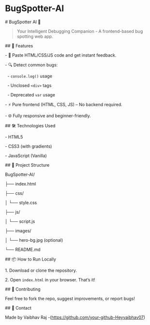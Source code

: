 # BugSpotter-AI
\# BugSpotter AI 🐞



> Your Intelligent Debugging Companion - A frontend-based bug spotting web app.



\## 🚀 Features



\- 📝 Paste HTML/CSS/JS code and get instant feedback.

\- 🔍 Detect common bugs:

&nbsp; - `console.log()` usage

&nbsp; - Unclosed `<div>` tags

&nbsp; - Deprecated `var` usage

\- ⚡ Pure frontend (HTML, CSS, JS) – No backend required.

\- 🌐 Fully responsive and beginner-friendly.



\## 🛠 Technologies Used



\- HTML5

\- CSS3 (with gradients)

\- JavaScript (Vanilla)



\## 📂 Project Structure



BugSpotter-AI/

├── index.html

├── css/

│ └── style.css

├── js/

│ └── script.js

├── images/

│ └── hero-bg.jpg (optional)

└── README.md



\## 📦 How to Run Locally



1\. Download or clone the repository.

2\. Open `index.html` in your browser. That’s it!



\## 🤝 Contributing



Feel free to fork the repo, suggest improvements, or report bugs!



\## 📧 Contact



Made by Vaibhav Raj -(https://github.com/your-github-Heyvaibhav07)



